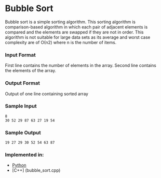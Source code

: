 # Bubble Sort
Bubble sort is a simple sorting algorithm.
This sorting algorithm is comparison-based algorithm in which each pair of adjacent elements is compared and the elements are swapped
if they are not in order.
This algorithm is not suitable for large data sets as its average and worst case complexity are of Ο(n2) where n is the number of items.

### Input Format
First line contains the number of elements in the array.
Second line contains the elements of the array.

### Output Format
Output of one line containing sorted array


### Sample Input
```
8
30 52 29 87 63 27 19 54
```

### Sample Output
```
19 27 29 30 52 54 63 87
```
### Implemented in:
- [Python](Bubble_Sort.py)
- [C++] (bubble_sort.cpp)

